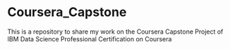 # Coursera_Capstone
This is a repository to share my work on the Coursera Capstone Project of IBM Data Science Professional Certification on Coursera
